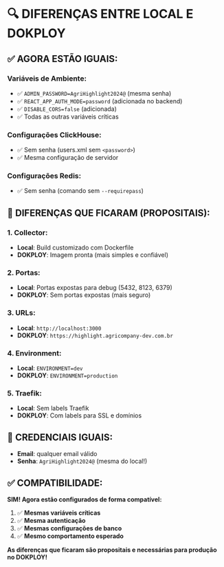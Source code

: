 # 🔍 DIFERENÇAS ENTRE LOCAL E DOKPLOY

## ✅ **AGORA ESTÃO IGUAIS:**

### **Variáveis de Ambiente:**
- ✅ `ADMIN_PASSWORD=AgriHighlight2024@` (mesma senha)
- ✅ `REACT_APP_AUTH_MODE=password` (adicionada no backend)
- ✅ `DISABLE_CORS=false` (adicionada)
- ✅ Todas as outras variáveis críticas

### **Configurações ClickHouse:**
- ✅ Sem senha (users.xml sem `<password>`)
- ✅ Mesma configuração de servidor

### **Configurações Redis:**
- ✅ Sem senha (comando sem `--requirepass`)

## 🔄 **DIFERENÇAS QUE FICARAM (PROPOSITAIS):**

### **1. Collector:**
- **Local**: Build customizado com Dockerfile
- **DOKPLOY**: Imagem pronta (mais simples e confiável)

### **2. Portas:**
- **Local**: Portas expostas para debug (5432, 8123, 6379)
- **DOKPLOY**: Sem portas expostas (mais seguro)

### **3. URLs:**
- **Local**: `http://localhost:3000`
- **DOKPLOY**: `https://highlight.agricompany-dev.com.br`

### **4. Environment:**
- **Local**: `ENVIRONMENT=dev`
- **DOKPLOY**: `ENVIRONMENT=production`

### **5. Traefik:**
- **Local**: Sem labels Traefik
- **DOKPLOY**: Com labels para SSL e domínios

## 🎯 **CREDENCIAIS IGUAIS:**

- **Email**: qualquer email válido
- **Senha**: `AgriHighlight2024@` (mesma do local!)

## ✅ **COMPATIBILIDADE:**

**SIM! Agora estão configurados de forma compatível:**

1. ✅ **Mesmas variáveis críticas**
2. ✅ **Mesma autenticação**
3. ✅ **Mesmas configurações de banco**
4. ✅ **Mesmo comportamento esperado**

**As diferenças que ficaram são propositais e necessárias para produção no DOKPLOY!**
